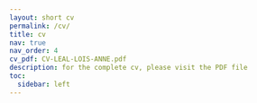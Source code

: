 ```yaml
---
layout: short cv
permalink: /cv/
title: cv
nav: true
nav_order: 4
cv_pdf: CV-LEAL-LOIS-ANNE.pdf
description: for the complete cv, please visit the PDF file
toc:
  sidebar: left
---
```

